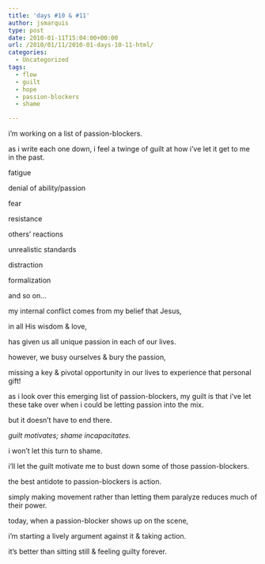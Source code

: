 ```yaml
---
title: 'days #10 & #11'
author: jsmarquis
type: post
date: 2010-01-11T15:04:00+00:00
url: /2010/01/11/2010-01-days-10-11-html/
categories:
  - Uncategorized
tags:
  - flow
  - guilt
  - hope
  - passion-blockers
  - shame

---
```

i&#8217;m working on a list of passion-blockers.

  as i write each one down, i feel a twinge of guilt at how i&#8217;ve let it get to me in the past.


  fatigue

  denial of ability/passion

  fear

  resistance

  others&#8217; reactions

  unrealistic standards

  distraction

  formalization

  and so on&#8230;


  my internal conflict comes from my belief that Jesus,

  in all His wisdom & love,

  has given us all unique passion in each of our lives.

  however, we busy ourselves & bury the passion,

  missing a key & pivotal opportunity in our lives to experience that personal gift!


  as i look over this emerging list of passion-blockers, my guilt is that i&#8217;ve let these take over when i could be letting passion into the mix.


  but it doesn&#8217;t have to end there.

  <i>guilt motivates; shame incapacitates.</i>

  i won&#8217;t let this turn to shame.

  i&#8217;ll let the guilt motivate me to bust down some of those passion-blockers.


  the best antidote to passion-blockers is action.

  simply making movement rather than letting them paralyze reduces much of their power.

  today, when a passion-blocker shows up on the scene,

  i&#8217;m starting a lively argument against it & taking action.


  it&#8217;s better than sitting still & feeling guilty forever.